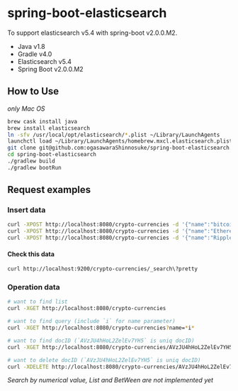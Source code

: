 # spring-boot-elasticsearch
To support elasticsearch v5.4 with spring-boot v2.0.0.M2.
* Java v1.8
* Gradle v4.0
* Elasticsearch v5.4
* Spring Boot v2.0.0.M2

## How to Use
*only Mac OS*

``` sh
brew cask install java
brew install elasticsearch
ln -sfv /usr/local/opt/elasticsearch/*.plist ~/Library/LaunchAgents
launchctl load ~/Library/LaunchAgents/homebrew.mxcl.elasticsearch.plist
git clone git@github.com:ogasawaraShinnosuke/spring-boot-elasticsearch.git
cd spring-boot-elasticsearch
./gradlew build
./gradlew bootRun
```

## Request examples

### Insert data

``` sh
curl -XPOST http://localhost:8080/crypto-currencies -d '{"name":"bitcoin","marketCapitalization":46219389522.4,"keywords": ["bitcoin","BTC"]}'
curl -XPOST http://localhost:8080/crypto-currencies -d '{"name":"Ethereum","marketCapitalization":31278008829.5,"keywords": ["Ethereum","ETH"]}'
curl -XPOST http://localhost:8080/crypto-currencies -d '{"name":"Ripple","marketCapitalization":12034938611.6,"keywords":["Ripple","XRP"]}'
```
#### Check this data
``` sh
curl http://localhost:9200/crypto-currencies/_search\?pretty
```

### Operation data
``` sh
# want to find list
curl -XGET http://localhost:8080/crypto-currencies

# want to find query (include `i` for name parameter)
curl -XGET http://localhost:8080/crypto-currencies?name=*i*

# want to find docID (`AVzJU4hHoL2ZelEv7YH5` is uniq docID)
curl -XGET http://localhost:8080/crypto-currencies/AVzJU4hHoL2ZelEv7YH5

# want to delete docID (`AVzJU4hHoL2ZelEv7YH5` is uniq docID)
curl -XDELETE http://localhost:8080/crypto-currencies/AVzJU4hHoL2ZelEv7YH5
```
*Search by numerical value, List and BetWeen are not implemented yet*
